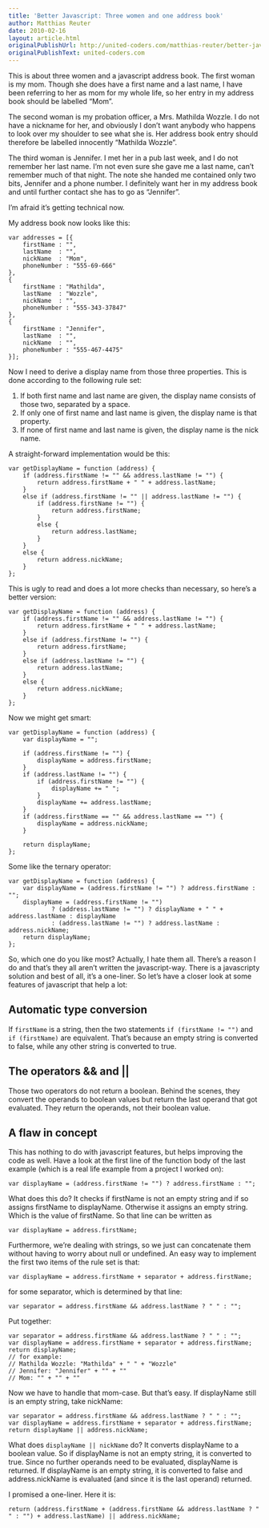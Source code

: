 ```yaml
---
title: 'Better Javascript: Three women and one address book'
author: Matthias Reuter
date: 2010-02-16
layout: article.html
originalPublishUrl: http://united-coders.com/matthias-reuter/better-javascript-three-women-and-one-address-book/
originalPublishText: united-coders.com
---
```


This is about three women and a javascript address book. The first woman is my mom. Though she does have a first name and a last name, I have been referring to her as mom for my whole life, so her entry in my address book should be labelled “Mom”.

The second woman is my probation officer, a Mrs. Mathilda Wozzle. I do not have a nickname for her, and obviously I don’t want anybody who happens to look over my shoulder to see what she is. Her address book entry should therefore be labelled innocently “Mathilda Wozzle”.

The third woman is Jennifer. I met her in a pub last week, and I do not remember her last name. I’m not even sure she gave me a last name, can’t remember much of that night. The note she handed me contained only two bits, Jennifer and a phone number. I definitely want her in my address book and until further contact she has to go as “Jennifer”.

I’m afraid it’s getting technical now.

My address book now looks like this:

    var addresses = [{
        firstName : "",
        lastName  : "",
        nickName  : "Mom",
        phoneNumber : "555-69-666"
    },
    {
        firstName : "Mathilda",
        lastName  : "Wozzle",
        nickName  : "",
        phoneNumber : "555-343-37847"
    },
    {
        firstName : "Jennifer",
        lastName  : "",
        nickName  : "",
        phoneNumber : "555-467-4475"
    }];

Now I need to derive a display name from those three properties. This is done according to the following rule set:

1. If both first name and last name are given, the display name consists of those two, separated by a space.
2. If only one of first name and last name is given, the display name is that property.
3. If none of first name and last name is given, the display name is the nick name.

A straight-forward implementation would be this:

    var getDisplayName = function (address) {
        if (address.firstName != "" && address.lastName != "") {
            return address.firstName + " " + address.lastName;
        }
        else if (address.firstName != "" || address.lastName != "") {
            if (address.firstName != "") {
                return address.firstName;
            }
            else {
                return address.lastName;
            }
        }
        else {
            return address.nickName;
        }
    };

This is ugly to read and does a lot more checks than necessary, so here’s a better version:

    var getDisplayName = function (address) {
        if (address.firstName != "" && address.lastName != "") {
            return address.firstName + " " + address.lastName;
        }
        else if (address.firstName != "") {
            return address.firstName;
        }
        else if (address.lastName != "") {
            return address.lastName;
        }
        else {
            return address.nickName;
        }
    };

Now we might get smart:

    var getDisplayName = function (address) {
        var displayName = "";

        if (address.firstName != "") {
            displayName = address.firstName;
        }
        if (address.lastName != "") {
            if (address.firstName != "") {
                displayName += " ";
            }
            displayName += address.lastName;
        }
        if (address.firstName == "" && address.lastName == "") {
            displayName = address.nickName;
        }

        return displayName;
    };

Some like the ternary operator:

    var getDisplayName = function (address) {
        var displayName = (address.firstName != "") ? address.firstName : "";
        displayName = (address.firstName != "")
                ? (address.lastName != "") ? displayName + " " + address.lastName : displayName
                : (address.lastName != "") ? address.lastName : address.nickName;
        return displayName;
    };

So, which one do you like most? Actually, I hate them all. There’s a reason I do and that’s they all aren’t written the javascript-way. There is a javascripty solution and best of all, it’s a one-liner. So let’s have a closer look at some features of javascript that help a lot:

## Automatic type conversion

If `firstName` is a string, then the two statements `if (firstName != "")` and `if (firstName)` are equivalent. That’s because an empty string is converted to false, while any other string is converted to true.

## The operators && and ||

Those two operators do not return a boolean. Behind the scenes, they convert the operands to boolean values but return the last operand that got evaluated. They return the operands, not their boolean value.

## A flaw in concept

This has nothing to do with javascript features, but helps improving the code as well. Have a look at the first line of the function body of the last example (which is a real life example from a project I worked on):

    var displayName = (address.firstName != "") ? address.firstName : "";

What does this do? It checks if firstName is not an empty string and if so assigns firstName to displayName. Otherwise it assigns an empty string. Which is the value of firstName. So that line can be written as

    var displayName = address.firstName;

Furthermore, we’re dealing with strings, so we just can concatenate them without having to worry about null or undefined. An easy way to implement the first two items of the rule set is that:

    var displayName = address.firstName + separator + address.firstName;

for some separator, which is determined by that line:

    var separator = address.firstName && address.lastName ? " " : "";

Put together:

    var separator = address.firstName && address.lastName ? " " : "";
    var displayName = address.firstName + separator + address.firstName;
    return displayName;
    // for example:
    // Mathilda Wozzle: "Mathilda" + " " + "Wozzle"
    // Jennifer: "Jennifer" + "" + ""
    // Mom: "" + "" + ""

Now we have to handle that mom-case. But that’s easy. If displayName still is an empty string, take nickName:

    var separator = address.firstName && address.lastName ? " " : "";
    var displayName = address.firstName + separator + address.firstName;
    return displayName || address.nickName;

What does `displayName || nickName` do? It converts displayName to a boolean value. So if displayName is not an empty string, it is converted to true. Since no further operands need to be evaluated, displayName is returned. If displayName is an empty string, it is converted to false and address.nickName is evaluated (and since it is the last operand) returned.

I promised a one-liner. Here it is:

    return (address.firstName + (address.firstName && address.lastName ? " " : "") + address.lastName) || address.nickName;
